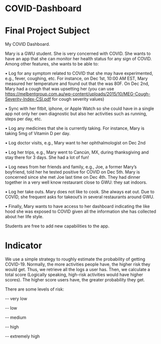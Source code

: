 # COVID-Dashboard
# Final Project Subject

My COVID Dashboard.

Mary is a GWU student. She is very concerned with COVID. She wants to have an app that she can monitor her health status for any sign of COVID. Among other features, she wants to be able to:

•	Log for any symptom related to COVID that she may have experimented, e.g., fever, coughing, etc. For instance, on Dec 1st, 10:00 AM EST, Mary measured her temperature and found out that the was 80F. On Dec 2nd, Mary had a cough that was upsetting her (you can use https://melbentgroup.com.au/wp-content/uploads/2015/10/MEG-Cough-Severity-Index-CSI.pdf for cough severity values)

•	Sync with her fitbit, iphone, or Apple Watch so she could have in a single app not only her own diagnostic but also her activities such as running, steps per day, etc.

•	Log any medicines that she is currently taking. For instance, Mary is taking 5mg of Vitamin D per day.

•	Log doctor visits, e.g., Mary want to her ophthalmologist on Dec 2nd

•	Log her trips, e.g., Mary went to Cancún, MX, during thanksgiving and stay there for 3 days. She had a lot of fun!

•	Log news from her friends and family, e.g., Joe, a former Mary’s boyfriend, told her he tested positive for COVID on Dec 5th. Mary is concerned since she met Joe last time on Dec 4th. They had dinner together in a very well know restaurant close to GWU: they sat indoors.

•	Log her take outs. Mary does not like to cook. She always eat out. Due to COVID, she frequent asks for takeout’s in several restaurants around GWU.

•	Finally, Mary wants to have access to her dashboard indicating the like hood she was exposed to COVID given all the information she has collected about her life style.

Students are free to add new capabilities to the app.

# Indicator

We use a simple strategy to roughly estimate the probability of getting COVID-19. Normally, the more activities people have, the higher risk they would get. Thus, we retrieve all the logs a user has. Then, we calculate a total score (Logically speaking, high-risk activities would have higher scores). The higher score users have, the greater probability they get.

There are some levels of risk:

-- very low

-- low

-- medium 

-- high

-- extremely high

